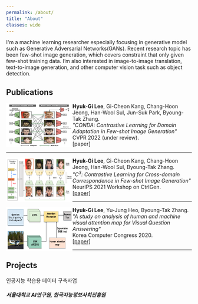 ```yaml
---
permalink: /about/
title: "About"
classes: wide
---
```


I'm a machine learning researcher especially focusing in generative model such as Generative Adversarial Networks(GANs). Recent research topic has been few-shot image generation, which covers constraint that only given few-shot training data. I’m also interested in image-to-image translation, text-to-image generation, and other computer vision task such as object detection.


## Publications
<img align="left" src="https://github.com/komkmm/komkmm.github.io/blob/master/assets/images/conda.png" height="120" width="180"> __Hyuk-Gi Lee__, Gi-Cheon Kang, Chang-Hoon Jeong, Han-Wool Sul, Jun-Suk Park, Byoung-Tak Zhang.   
*"CONDA: Contrastive Learning for Domain Adaptation in Few-shot Image Generation"*    
CVPR 2022 (under review).   
[paper]

---

<img align="left" src="https://github.com/komkmm/komkmm.github.io/blob/master/assets/images/C_3.png" height="120" width="180"> __Hyuk-Gi Lee__, Gi-Cheon Kang, Chang-Hoon Jeong, Han-Wool Sul, Byoung-Tak Zhang.  
*"C<sup>3</sup>:  Contrastive Learning for Cross-domain Correspondence in Few-shot Image Generation"*    
NeurIPS 2021 Workshop on CtrlGen.   
[[paper]](https://github.com/komkmm/komkmm.github.io/blob/master/assets/paper/NIPS_Workshop_camera_ready.pdf)

---

<img align="left" src="https://github.com/komkmm/komkmm.github.io/blob/master/assets/images/kcc2020_thumnail.png" height="120" width="180"> __Hyuk-Gi Lee__, Yu-Jung Heo, Byoung-Tak Zhang.  
*"A study on analysis of human and machine visual attention map for Visual Question Answering"*  
Korea Computer Congress 2020.  
[[paper]](https://github.com/komkmm/komkmm.github.io/blob/master/assets/paper/KCC2020_HGLeeHZ.pdf)

---

## Projects

인공지능 학습용 데이터 구축사업
##### 서울대학교 AI연구원, 한국지능정보사회진흥원
